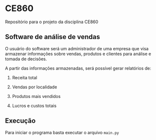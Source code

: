 # CE860
Repositório para o projeto da disciplina CE860

## Software de análise de vendas

O usuário do software será um administrador de uma empresa que visa armazenar informações sobre vendas, produtos e clientes para análise e tomada de decisões.

A partir das informações armazenadas, será possível gerar relatórios de:

1. Receita total

2. Vendas por localidade

3. Produtos mais vendidos

4. Lucros e custos totais

## Execução

 Para iniciar o programa basta executar o arquivo `main.py`
